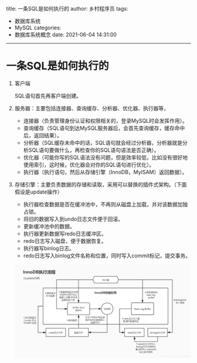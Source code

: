 title: 一条SQL是如何执行的
author: 乡村程序员
tags:
  - 数据库系统
  - MySQL
categories:
  - 数据库系统概念
date: 2021-06-04 14:31:00

---

# 一条SQL是如何执行的

1. 客户端

   SQL语句首先再客户端创建。

2. 服务器：主要包括连接器、查询缓存、分析器、优化器、执行器等，

   - 连接器（负责管理身份认证和权限相关的，登录MySQL时会发挥作用）。
   - 查询缓存（SQL语句到达MySQL服务器后，会首先查询缓存，缓存命中后，返回结果）。
   - 分析器（SQL缓存未命中的话，SQL语句就会经过分析器，分析器就是分析SQL语句要做什么，再检查你的SQL语句语法是否正确）。
   - 优化器（可能你写的SQL语法没有问题，但是效率较低，比如没有很好地使用索引，这时候，优化器会对你的SQL语句进行优化）。
   - 执行器（执行语句，然后从存储引擎（InnoDB，MyISAM）返回数据）。

   

3. 存储引擎：主要负责数据的存储和读取，采用可以替换的插件式架构。（下面假设是update操作）

   - 执行器检查数据是否在缓冲池中，不再则从磁盘上加载，并对该数据加独占锁。
   - 将旧的数据写入到undo日志文件便于回滚。
   - 更新缓冲池中的数据。
   - 执行器更新数据写redo日志缓冲区。
   - redo日志写入磁盘，便于数据恢复。
   - 执行器写binlog日志。
   - redo日志写入binlog文件名称和位置，同时写入commit标记，提交事务。

   ![InnoDB执行流程](../images/%E4%B8%80%E6%9D%A1SQL%E6%98%AF%E5%A6%82%E4%BD%95%E6%89%A7%E8%A1%8C%E7%9A%84/20200715202612868.jpg)

